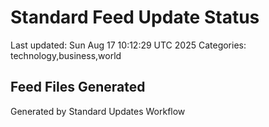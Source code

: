 # Standard Feed Update Status
Last updated: Sun Aug 17 10:12:29 UTC 2025
Categories: technology,business,world

## Feed Files Generated

Generated by Standard Updates Workflow
